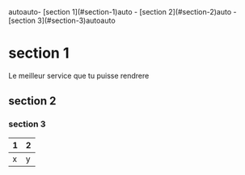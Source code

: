 
<!-- TOC -->autoauto- [section 1](#section-1)auto    - [section 2](#section-2)auto        - [section 3](#section-3)autoauto<!-- /TOC -->
<!-- @import "[TOC]" {cmd="toc" depthFrom=1 depthTo=6 orderedList=false} -->
# section 1

Le meilleur service que tu puisse rendrere

## section 2

### section 3

|   1|   2|
|---|---|
|  x |  y |